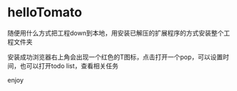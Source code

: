 # helloTomato
随便用什么方式把工程down到本地，用安装已解压的扩展程序的方式安装整个工程文件夹

安装成功浏览器右上角会出现一个红色的T图标，点击打开一个pop，可以设置时间，也可以打开todo list，查看相关任务

enjoy
